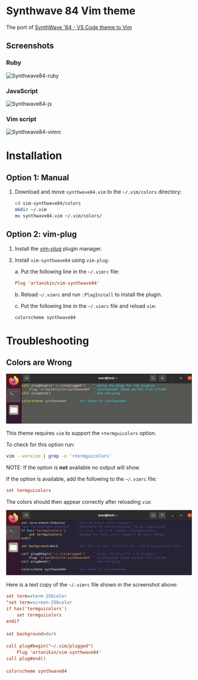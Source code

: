 # Synthwave 84 Vim theme

The port of [SynthWave '84 - VS Code theme to Vim](https://github.com/robb0wen/synthwave-vscode)

Screenshots
-----------

### Ruby
![Synthwave84-ruby](https://raw.githubusercontent.com/artanikin/vim-synthwave84/master/media/ruby2.png)

### JavaScript
![Synthwave84-js](https://raw.githubusercontent.com/artanikin/vim-synthwave84/master/media/js2.png)

### Vim script
![Synthwave84-vimrc](https://raw.githubusercontent.com/artanikin/vim-synthwave84/master/media/vim2.png)

# Installation

## Option 1: Manual

1. Download and move `synthwave84.vim` to the `~/.vim/colors` directory:

    ```sh
    cd vim-synthwave84/colors
    mkdir ~/.vim
    mv synthwave84.vim ~/.vim/colors/
    ```

## Option 2: vim-plug

1. Install the [vim-plug](https://github.com/junegunn/vim-plug) plugin manager.

2. Install `vim-synthwave84` using `vim-plug`:

    a. Put the following line in the `~/.vimrc` file:

      ```ini
      Plug 'artanikin/vim-synthwave84'
      ```

    b. Reload `~/.vimrc` and run `:PlugInstall` to install the plugin.

    c. Put the following line in the `~/.vimrc` file and reload `vim`:

      ```
      colorscheme synthwave84
      ```

# Troubleshooting

## Colors are Wrong

  ![incorrect color](./media/incorrect-colors.png)

  This theme requires `vim` to support the 
  `+termguicolors` option.

  To check for this option run:

  ```sh
  vim --version | grep -o '+termguicolors'
   ```

  NOTE: If the option is __not__ available no output will show.

  If the option is available, add the following 
  to the `~/.vimrc` file: 
  
  ```ini
  set termguicolors
  ```

  The colors should then appear correctly after reloading `vim`:

  ![correct color](./media/correct-colors.png)

  Here is a text copy of the `~/.vimrc` file shown 
  in the screenshot above:

  ```ini
  set term=xterm-256color
  "set term=screen-256color
  if has('termguicolors')
      set termguicolors
  endif

  set background=dark

  call plug#begin("~/.vim/plugged")
      Plug 'artanikin/vim-synthwave84'
  call plug#end()

  colorscheme synthwave84
  ```